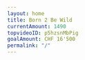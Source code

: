 ```yaml
---
layout: home
title: Born 2 Be Wild
currentAmount: 1490
topvideoID: p5hzsnMbPig
goalAmount: CHF 16'500
permalink: "/"
---
```

